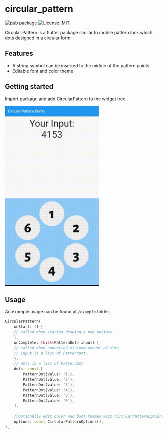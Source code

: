 # circular_pattern

[![pub package][pub_badge]][pub_link] 
[![License: MIT][license_badge]][license_link]


Circular Pattern is a flutter package similar to mobile pattern lock which dots designed in a circular form

## Features

- A string symbol can be inserted to the middle of the pattern points
- Editable font and color theme 

## Getting started

Import package and add CircularPattern to the widget tree.

<img src="https://raw.githubusercontent.com/agtrlabs/circular_pattern/main/preview.gif" width="300">

## Usage

An example usage can be found at `/example` folder. 

```dart
CircularPattern(
    onStart: () {
    // called when started drawing a new pattern
    },
    onComplete: (List<PatternDot> input) {
    // called when connected minimum amount of dots
    // input is a list of PatternDot
    },
    // dots is a list of PatternDot
    dots: const [
        PatternDot(value: '1'),
        PatternDot(value: '2'),
        PatternDot(value: '3'),
        PatternDot(value: '4'),
        PatternDot(value: '5'),
        PatternDot(value: '6'),
    ],

    //Optionally edit color and font themes with CircularPatternOptions()
    options: const CircularPatternOptions(),
),
```

[license_badge]: https://img.shields.io/badge/license-MIT-blue.svg?style=for-the-badge
[license_link]: https://opensource.org/licenses/MIT
[pub_badge]: https://img.shields.io/pub/v/circular_pattern.svg?style=for-the-badge
[pub_link]: https://pub.dev/packages/circular_pattern
